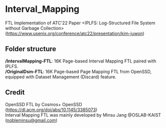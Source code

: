 # Interval_Mapping
FTL Implementation of ATC'22 Paper <IPLFS: Log-Structured File System without Garbage Collection> (https://www.usenix.org/conference/atc22/presentation/kim-juwon)

## Folder structure
**/IntervalMapping-FTL**: 16K Page-based Interval Mapping FTL paired with IPLFS.  
**/OriginalDsm-FTL**: 16K Page-based Page Mapping FTL from OpenSSD, equipped with Dataset Management (Discard) feature.

## Credit
OpenSSD FTL by Cosmos+ OpenSSD (https://dl.acm.org/doi/abs/10.1145/3385073)  
Interval Mapping FTL was mainly developed by Minsu Jang @OSLAB-KAIST (nobleminsu@gmail.com)

